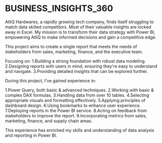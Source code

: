 # BUSINESS_INSIGHTS_360

AtliQ Hardwares, a rapidly growing tech company, finds itself struggling to match data skilled competitors. Most of their valuable insights are locked away in Excel. My mission is to transform their data strategy with Power BI, empowering AtliQ to make informed decisions and gain a competitive edge.

This project aims to create a single report that meets the needs of stakeholders from sales, marketing, finance, and the executive team.

Focusing on:
1.Building a strong foundation with robust data modeling.
2.Designing reports with users in mind, ensuring they're easy to understand and navigate.
3.Providing detailed insights that can be explored further.

During this project, I've gained experience in:

1.Power Query, both basic & advanced techniques.
2.Working with basic & complex DAX formulas.
3.Handling data from over 10 tables.
4.Selecting appropriate visuals and formatting effectively.
5.Applying principles of dashboard design.
6.Using bookmarks to enhance user experience.
7.Deploying reports in the Power BI service.
8.Acting on feedback from stakeholders to improve the report.
9.Incorporating metrics from sales, marketing, finance, and supply chain areas.

This experience has enriched my skills and understanding of data analysis and reporting in Power BI.
